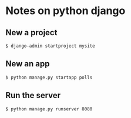 # Notes on python django

## New a project
`$ django-admin startproject mysite`

## New an app
`$ python manage.py startapp polls`

## Run the server
`$ python manage.py runserver 8080`
